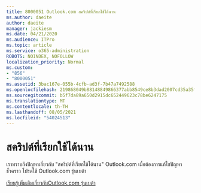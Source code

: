 ```yaml
---
title: 8000051 Outlook.com สคริปต์ที่เรียกใช้ได้นาน
ms.author: daeite
author: daeite
manager: jackiesm
ms.date: 04/21/2020
ms.audience: ITPro
ms.topic: article
ms.service: o365-administration
ROBOTS: NOINDEX, NOFOLLOW
localization_priority: Normal
ms.custom:
- "856"
- "8000051"
ms.assetid: 3bac167e-055b-4cfb-ad3f-7b47a7492588
ms.openlocfilehash: 219868049b88148849866377abb8549ce8b3dad2007cd35a35fc3dffcaa6ff83
ms.sourcegitcommit: b5f7da89a650d2915dc652449623c78be6247175
ms.translationtype: MT
ms.contentlocale: th-TH
ms.lasthandoff: 08/05/2021
ms.locfileid: "54024513"
---
```

# <a name="long-running-script"></a>สคริปต์ที่เรียกใช้ได้นาน

เราทราบถึงปัญหาเกี่ยวกับ "สคริปต์ที่เรียกใช้ได้นาน" Outlook.com เมื่อต้องการแก้ไขปัญหาชั่วคราว โปรดใช้ Outlook.com รุ่นเบต้า
  
[เรียนรู้เพิ่มเติมเกี่ยวกับOutlook.com รุ่นเบต้า](https://support.office.com/article/40676ad0-c831-45ac-a023-5be633be798d?wt.mc_id=Office_Outlook_com_Alchemy)
  